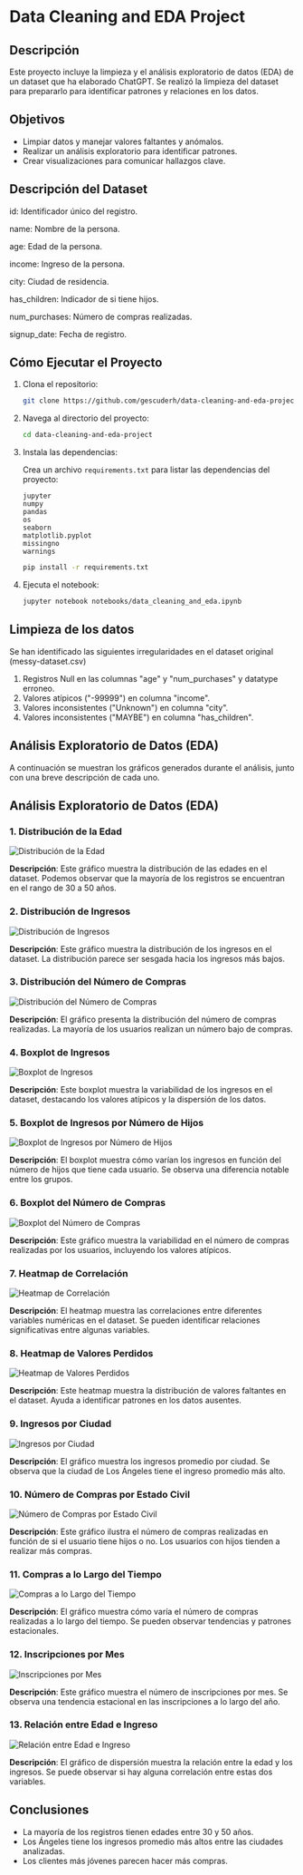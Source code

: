 # Data Cleaning and EDA Project

## Descripción
Este proyecto incluye la limpieza y el análisis exploratorio de datos (EDA) de un dataset que ha elaborado ChatGPT. Se realizó la limpieza del dataset para prepararlo para identificar patrones y relaciones en los datos.

## Objetivos
- Limpiar datos y manejar valores faltantes y anómalos.
- Realizar un análisis exploratorio para identificar patrones.
- Crear visualizaciones para comunicar hallazgos clave.

## Descripción del Dataset

id: Identificador único del registro.

name: Nombre de la persona.

age: Edad de la persona.

income: Ingreso de la persona.

city: Ciudad de residencia.

has_children: Indicador de si tiene hijos.

num_purchases: Número de compras realizadas.

signup_date: Fecha de registro.

## Cómo Ejecutar el Proyecto
1. Clona el repositorio:
   ```bash
   git clone https://github.com/gescuderh/data-cleaning-and-eda-project.git

2. Navega al directorio del proyecto:
   ```bash
   cd data-cleaning-and-eda-project

4. Instala las dependencias:

   Crea un archivo `requirements.txt` para listar las dependencias del proyecto:

   ```text
   jupyter
   numpy
   pandas 
   os
   seaborn
   matplotlib.pyplot
   missingno
   warnings
   ````
   
   ```bash
   pip install -r requirements.txt
   ```

6. Ejecuta el notebook:
   ```bash
   jupyter notebook notebooks/data_cleaning_and_eda.ipynb
   ```

## Limpieza de los datos

Se han identificado las siguientes irregularidades en el dataset original (messy-dataset.csv)

1. Registros Null en las columnas "age" y "num_purchases" y datatype erroneo.
2. Valores atípicos ("-99999") en columna "income".
3. Valores inconsistentes ("Unknown") en columna "city".
4. Valores inconsistentes ("MAYBE") en columna "has_children".

## Análisis Exploratorio de Datos (EDA)

A continuación se muestran los gráficos generados durante el análisis, junto con una breve descripción de cada uno.

## Análisis Exploratorio de Datos (EDA)

### 1. Distribución de la Edad

![Distribución de la Edad](charts/distr_age.png)

**Descripción**: Este gráfico muestra la distribución de las edades en el dataset. Podemos observar que la mayoría de los registros se encuentran en el rango de 30 a 50 años.

### 2. Distribución de Ingresos

![Distribución de Ingresos](charts/distr_income.png)

**Descripción**: Este gráfico muestra la distribución de los ingresos en el dataset. La distribución parece ser sesgada hacia los ingresos más bajos.

### 3. Distribución del Número de Compras

![Distribución del Número de Compras](charts/distr_numpurchases.png)

**Descripción**: El gráfico presenta la distribución del número de compras realizadas. La mayoría de los usuarios realizan un número bajo de compras.

### 4. Boxplot de Ingresos

![Boxplot de Ingresos](charts/boxplot_income.png)

**Descripción**: Este boxplot muestra la variabilidad de los ingresos en el dataset, destacando los valores atípicos y la dispersión de los datos.

### 5. Boxplot de Ingresos por Número de Hijos

![Boxplot de Ingresos por Número de Hijos](charts/boxplot_incomebychildren.png)

**Descripción**: El boxplot muestra cómo varían los ingresos en función del número de hijos que tiene cada usuario. Se observa una diferencia notable entre los grupos.

### 6. Boxplot del Número de Compras

![Boxplot del Número de Compras](charts/boxplot_numpurchases.png)

**Descripción**: Este gráfico muestra la variabilidad en el número de compras realizadas por los usuarios, incluyendo los valores atípicos.

### 7. Heatmap de Correlación

![Heatmap de Correlación](charts/heatmap.png)

**Descripción**: El heatmap muestra las correlaciones entre diferentes variables numéricas en el dataset. Se pueden identificar relaciones significativas entre algunas variables.

### 8. Heatmap de Valores Perdidos

![Heatmap de Valores Perdidos](charts/heatmap_missingvalues.png)

**Descripción**: Este heatmap muestra la distribución de valores faltantes en el dataset. Ayuda a identificar patrones en los datos ausentes.

### 9. Ingresos por Ciudad

![Ingresos por Ciudad](charts/plot_city.png)

**Descripción**: El gráfico muestra los ingresos promedio por ciudad. Se observa que la ciudad de Los Ángeles tiene el ingreso promedio más alto.

### 10. Número de Compras por Estado Civil

![Número de Compras por Estado Civil](charts/plot_haschildren.png)

**Descripción**: Este gráfico ilustra el número de compras realizadas en función de si el usuario tiene hijos o no. Los usuarios con hijos tienden a realizar más compras.

### 11. Compras a lo Largo del Tiempo

![Compras a lo Largo del Tiempo](charts/plot_purchasesOtime.png)

**Descripción**: El gráfico muestra cómo varía el número de compras realizadas a lo largo del tiempo. Se pueden observar tendencias y patrones estacionales.

### 12. Inscripciones por Mes

![Inscripciones por Mes](charts/plot_signupsbymonth.png)

**Descripción**: Este gráfico muestra el número de inscripciones por mes. Se observa una tendencia estacional en las inscripciones a lo largo del año.

### 13. Relación entre Edad e Ingreso

![Relación entre Edad e Ingreso](charts/scatter_ageIncome.png)

**Descripción**: El gráfico de dispersión muestra la relación entre la edad y los ingresos. Se puede observar si hay alguna correlación entre estas dos variables.

## Conclusiones

- La mayoría de los registros tienen edades entre 30 y 50 años.
- Los Ángeles tiene los ingresos promedio más altos entre las ciudades analizadas.
- Los clientes más jóvenes parecen hacer más compras.



